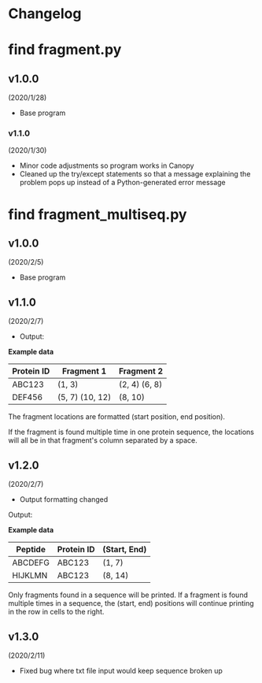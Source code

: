 # Changelog

# find fragment.py

## v1.0.0
(2020/1/28)
- Base program

### v1.1.0
(2020/1/30)
- Minor code adjustments so program works in Canopy
- Cleaned up the try/except statements so that a message explaining the problem pops up instead of a Python-generated error message

# find fragment_multiseq.py

## v1.0.0
(2020/2/5)
- Base program

## v1.1.0
(2020/2/7)
- Output:

**Example data**

Protein ID | Fragment 1 | Fragment 2
--- | --- | ---
ABC123 | (1, 3) | (2, 4) (6, 8) 
DEF456 | (5, 7) (10, 12) | (8, 10)

The fragment locations are formatted (start position, end position).

If the fragment is found multiple time in one protein sequence, the locations will all be in that fragment's column separated by a space.

## v1.2.0
(2020/2/7)
- Output formatting changed

Output:

**Example data**

Peptide | Protein ID | (Start, End)
--- | --- | ---
ABCDEFG | ABC123 | (1, 7)
HIJKLMN | ABC123 | (8, 14)

Only fragments found in a sequence will be printed. If a fragment is found multiple times in a sequence, the (start, end) positions will continue printing in the row in cells to the right.

## v1.3.0
(2020/2/11)
- Fixed bug where txt file input would keep sequence broken up
